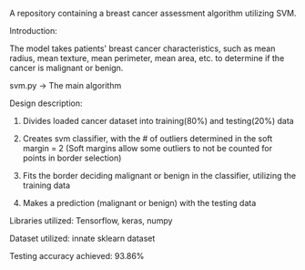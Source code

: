 A repository containing a breast cancer assessment algorithm utilizing SVM. 

Introduction:

The model takes patients' breast cancer characteristics, such as mean radius, mean texture, mean perimeter, mean area, etc. to determine if the cancer is malignant or benign.

svm.py -> The main algorithm

Design description:

1) Divides loaded cancer dataset into training(80%) and testing(20%) data

2) Creates svm classifier, with the # of outliers determined in the soft margin = 2 (Soft margins allow some outliers to not be counted for points in border selection)

3) Fits the border deciding malignant or benign in the classifier, utilizing the training data

4) Makes a prediction (malignant or benign) with the testing data

Libraries utilized: Tensorflow, keras, numpy

Dataset utilized: innate sklearn dataset

Testing accuracy achieved: 93.86%
